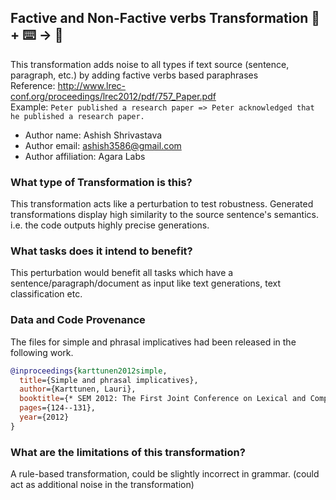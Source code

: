 ## Factive and Non-Factive verbs Transformation 🦎  + ⌨️ → 🐍
This transformation adds noise to all types if text source (sentence, paragraph, etc.) by adding factive verbs based paraphrases <br>
Reference: http://www.lrec-conf.org/proceedings/lrec2012/pdf/757_Paper.pdf <br>
Example: `Peter published a research paper => Peter acknowledged that he published a research paper.`

+ Author name: Ashish Shrivastava
+ Author email: ashish3586@gmail.com
+ Author affiliation: Agara Labs

### What type of Transformation is this?
This transformation acts like a perturbation to test robustness. Generated transformations display high similarity to the source sentence's semantics. i.e. the code outputs highly precise
generations.

### What tasks does it intend to benefit?
This perturbation would benefit all tasks which have a sentence/paragraph/document as input like text generations, text classification etc.

### Data and Code Provenance
The files for simple and phrasal implicatives had been released in the following work.
```bibtex
@inproceedings{karttunen2012simple,
  title={Simple and phrasal implicatives},
  author={Karttunen, Lauri},
  booktitle={* SEM 2012: The First Joint Conference on Lexical and Computational Semantics--Volume 1: Proceedings of the main conference and the shared task, and Volume 2: Proceedings of the Sixth International Workshop on Semantic Evaluation (SemEval 2012)},
  pages={124--131},
  year={2012}
}
```

### What are the limitations of this transformation?
A rule-based transformation, could be slightly incorrect in grammar. (could act as additional noise in the transformation)

